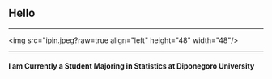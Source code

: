 ## Hello

---
<img src="ipin.jpeg?raw=true align="left" height="48" width="48"/>

---
#### I am Currently a Student Majoring in Statistics at Diponegoro University
<!-- Remove above link if you don't want to attibute -->
